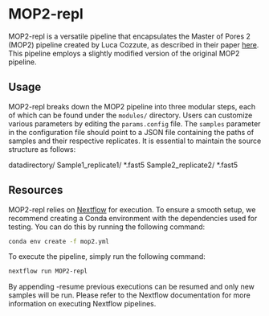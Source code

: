 # MOP2-repl

MOP2-repl is a versatile pipeline that encapsulates the Master of Pores 2 (MOP2) pipeline created by Luca Cozzute, as described in their paper [here](https://link.springer.com/protocol/10.1007/978-1-0716-2962-8_13). This pipeline employs a slightly modified version of the original MOP2 pipeline.

## Usage

MOP2-repl breaks down the MOP2 pipeline into three modular steps, each of which can be found under the `modules/` directory. Users can customize various parameters by editing the `params.config` file. The `samples` parameter in the configuration file should point to a JSON file containing the paths of samples and their respective replicates. It is essential to maintain the source structure as follows:

datadirectory/
Sample1_replicate1/
*.fast5
Sample2_replicate2/
*.fast5

## Resources

MOP2-repl relies on [Nextflow](https://www.nextflow.io/) for execution. To ensure a smooth setup, we recommend creating a Conda environment with the dependencies used for testing. You can do this by running the following command:

```bash
conda env create -f mop2.yml
```
To execute the pipeline, simply run the following command:
```bash
nextflow run MOP2-repl
```
By appending -resume previous executions can be resumed and only new samples will be run. Please refer to the Nextflow documentation for more information on executing Nextflow pipelines.
